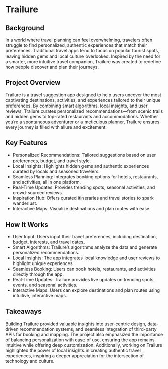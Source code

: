 # Trailure

## Background
In a world where travel planning can feel overwhelming, travelers often struggle to find personalized, authentic experiences that match their preferences. Traditional travel apps tend to focus on popular tourist spots, leaving hidden gems and local culture overlooked. Inspired by the need for a smarter, more intuitive travel companion, Trailure was created to redefine how people discover and plan their journeys.

## Project Overview
Trailure is a travel suggestion app designed to help users uncover the most captivating destinations, activities, and experiences tailored to their unique preferences. By combining smart algorithms, local insights, and user reviews, Trailure curates personalized recommendations—from scenic trails and hidden gems to top-rated restaurants and accommodations. Whether you’re a spontaneous adventurer or a meticulous planner, Trailure ensures every journey is filled with allure and excitement.

## Key Features
- Personalized Recommendations: Tailored suggestions based on user preferences, budget, and travel style.
- Local Insights: Highlights hidden gems and authentic experiences curated by locals and seasoned travelers.
- Seamless Planning: Integrates booking options for hotels, restaurants, and activities, all in one platform.
- Real-Time Updates: Provides trending spots, seasonal activities, and crowd-sourced reviews.
- Inspiration Hub: Offers curated itineraries and travel stories to spark wanderlust.
- Interactive Maps: Visualize destinations and plan routes with ease.

## How It Works
- User Input: Users input their travel preferences, including destination, budget, interests, and travel dates.
- Smart Algorithms: Trailure’s algorithms analyze the data and generate personalized recommendations.
- Local Insights: The app integrates local knowledge and user reviews to highlight unique experiences.
- Seamless Booking: Users can book hotels, restaurants, and activities directly through the app.
- Real-Time Updates: Trailure provides live updates on trending spots, events, and seasonal activities.
- Interactive Maps: Users can explore destinations and plan routes using intuitive, interactive maps.

## Takeaways
Building Trailure provided valuable insights into user-centric design, data-driven recommendation systems, and seamless integration of third-party APIs for booking and mapping. The project also emphasized the importance of balancing personalization with ease of use, ensuring the app remains intuitive while offering deep customization. Additionally, working on Trailure highlighted the power of local insights in creating authentic travel experiences, inspiring a deeper appreciation for the intersection of technology and culture.
